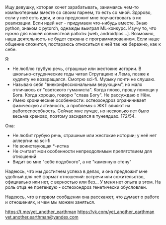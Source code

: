 Ищу девушку, которая хочет зарабатывать, занимаясь чем-то компьютерным вместе со своим парнем, то есть со мной. Здорово, если у неё есть идеи, и она предложит мне поучаствовать в их реализации. Если идей нет - придумаем что-нибудь вместе. Знаю python, знаком с pytorch, однажды выиграл ML-конкурс. Изучу то, что нужно для нашей совместной работы [web, android/ios...]. Возможно, наша деятельность не будет связана с программированием. Если наше общение сложится, постараюсь относиться к ней так же бережно, как к себе.

Я:
- Не люблю грубую речь, страшные или жестокие истории. В школьно-студенческие годы читал Стругацких и Лема, позже к худлиту не возвращался. Смотрю sci-fi. Музыку почти не слушаю.
- Называю себя "внеконфессиональным верующим", но мало отличаюсь от "светского гуманиста". Когда плохо, прошу помощи у Бога. Когда хорошо, говорю "слава Богу". Не рассуждаю о Нём.
- Имею хронические особенности: остеохондроз ограничивает физическую активность, а проблемы с ЖКТ влияют на работоспособность. Сейчас мне лучше, но несколько лет было весьма хреново, поэтому засиделся в тунеядцах. 172/54.

Она:
- Не любит грубую речь, страшные или жестокие истории; у неё нет аллергии на sci-fi
- Не воинствующая *-истка
- Не считает мои особенности непреодолимым препятствием для отношений
- Видит во мне "себе подобного", а не "каменную стену"

Надеюсь, что мы достигнем успеха в делах, и она предложит мне удобный для неё формат отношений: встречи или сожительство, официально или нет, с верностью или без... У меня нет опыта в этом. На роль отца не претендую - остеохондроз генетически обусловлен.

Надеюсь, что в первом сообщении она расскажет, что думает о работе и отношениях, и чем мы можем заняться.

https://t.me/yet_another_earthman
https://vk.com/yet_another_earthman
yet.another.earthman@yandex.com
